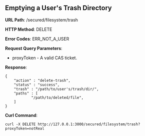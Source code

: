 Emptying a User's Trash Directory
---------------------------------
__URL Path__: /secured/filesystem/trash

__HTTP Method__: DELETE

__Error Codes__: ERR_NOT_A_USER

__Request Query Parameters__:

* proxyToken - A valid CAS ticket.

__Response__:

    {
        "action" : "delete-trash",
        "status" : "success",
        "trash" : "/path/to/user's/trash/dir/",
        "paths" : [
                "/path/to/deleted/file",
        ]
    }

__Curl Command__:

    curl -X DELETE http://127.0.0.1:3000/secured/filesystem/trash?proxyToken=notReal
